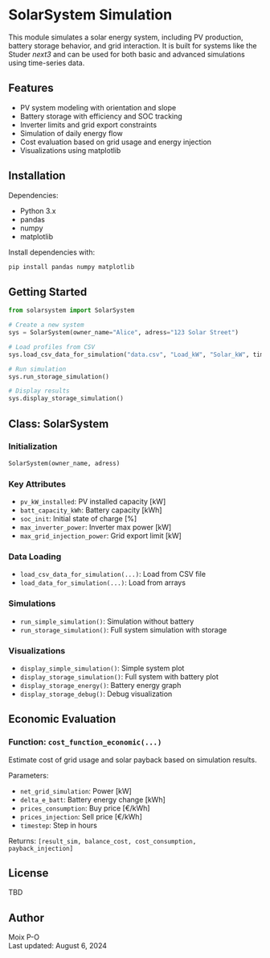 
# SolarSystem Simulation

This module simulates a solar energy system, including PV production, battery storage behavior, and grid interaction. It is built for systems like the Studer *next3* and can be used for both basic and advanced simulations using time-series data.

## Features

- PV system modeling with orientation and slope
- Battery storage with efficiency and SOC tracking
- Inverter limits and grid export constraints
- Simulation of daily energy flow
- Cost evaluation based on grid usage and energy injection
- Visualizations using matplotlib

## Installation

Dependencies:
- Python 3.x
- pandas
- numpy
- matplotlib

Install dependencies with:

```bash
pip install pandas numpy matplotlib
```

## Getting Started

```python
from solarsystem import SolarSystem

# Create a new system
sys = SolarSystem(owner_name="Alice", adress="123 Solar Street")

# Load profiles from CSV
sys.load_csv_data_for_simulation("data.csv", "Load_kW", "Solar_kW", timestep=0.25)

# Run simulation
sys.run_storage_simulation()

# Display results
sys.display_storage_simulation()
```

## Class: SolarSystem

### Initialization

```python
SolarSystem(owner_name, adress)
```

### Key Attributes

- `pv_kW_installed`: PV installed capacity [kW]
- `batt_capacity_kWh`: Battery capacity [kWh]
- `soc_init`: Initial state of charge [%]
- `max_inverter_power`: Inverter max power [kW]
- `max_grid_injection_power`: Grid export limit [kW]

### Data Loading

- `load_csv_data_for_simulation(...)`: Load from CSV file
- `load_data_for_simulation(...)`: Load from arrays

### Simulations

- `run_simple_simulation()`: Simulation without battery
- `run_storage_simulation()`: Full system simulation with storage

### Visualizations

- `display_simple_simulation()`: Simple system plot
- `display_storage_simulation()`: Full system with battery plot
- `display_storage_energy()`: Battery energy graph
- `display_storage_debug()`: Debug visualization

## Economic Evaluation

### Function: `cost_function_economic(...)`

Estimate cost of grid usage and solar payback based on simulation results.

Parameters:
- `net_grid_simulation`: Power [kW]
- `delta_e_batt`: Battery energy change [kWh]
- `prices_consumption`: Buy price [€/kWh]
- `prices_injection`: Sell price [€/kWh]
- `timestep`: Step in hours

Returns: `[result_sim, balance_cost, cost_consumption, payback_injection]`

## License

TBD

## Author

Moix P-O  
Last updated: August 6, 2024
